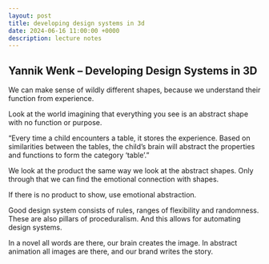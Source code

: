 ```yaml
---
layout: post
title: developing design systems in 3d
date: 2024-06-16 11:00:00 +0000
description: lecture notes
---
```


## Yannik Wenk – Developing Design Systems in 3D

We can make sense of wildly different shapes, because we understand their function from experience.

Look at the world imagining that everything you see is an abstract shape with no function or purpose.

“Every time a child encounters a table, it stores the experience.
Based on similarities between the tables, the child’s brain will abstract the properties and functions to form the category ‘table’.”

We look at the product the same way we look at the abstract shapes. Only through that we can find the emotional connection with shapes. 

If there is no product to show, use emotional abstraction.

Good design system consists of rules, ranges of flexibility and randomness. These are also pillars of proceduralism. And this allows for automating design systems.

In a novel all words are there, our brain creates the image.
In abstract animation all images are there, and our brand writes the story.
